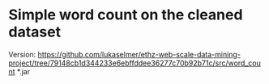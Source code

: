 # Simple word count on the cleaned dataset

Version: https://github.com/lukaselmer/ethz-web-scale-data-mining-project/tree/79148cb1d344233e6ebffddee36277c70b92b71c/src/word_count
*.jar

